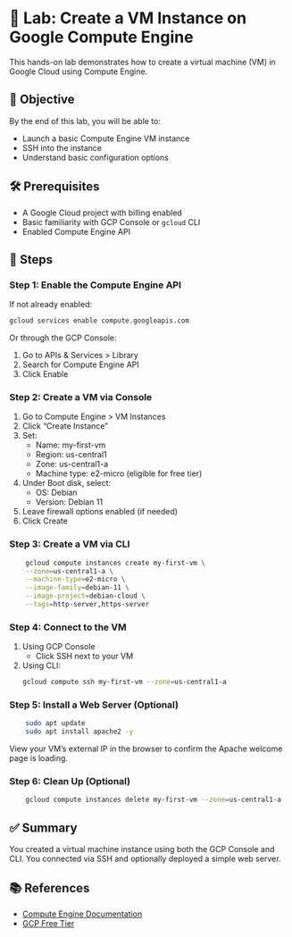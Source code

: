 # 🧪 Lab: Create a VM Instance on Google Compute Engine

This hands-on lab demonstrates how to create a virtual machine (VM) in Google Cloud using Compute Engine.

## 🎯 Objective

By the end of this lab, you will be able to:
- Launch a basic Compute Engine VM instance
- SSH into the instance
- Understand basic configuration options

## 🛠️ Prerequisites

- A Google Cloud project with billing enabled
- Basic familiarity with GCP Console or `gcloud` CLI
- Enabled Compute Engine API

## 🚀 Steps

### Step 1: Enable the Compute Engine API

If not already enabled:

```bash
gcloud services enable compute.googleapis.com
```
Or through the GCP Console:
1. Go to APIs & Services > Library
2. Search for Compute Engine API
3. Click Enable

### Step 2: Create a VM via Console
1.	Go to Compute Engine > VM Instances
2.	Click “Create Instance”
3.	Set:
    - Name: my-first-vm
    - Region: us-central1
    - Zone: us-central1-a
    - Machine type: e2-micro (eligible for free tier)
4.	Under Boot disk, select:
    - OS: Debian
    - Version: Debian 11
5.	Leave firewall options enabled (if needed)
6.	Click Create

### Step 3: Create a VM via CLI

```bash
    gcloud compute instances create my-first-vm \
    --zone=us-central1-a \
    --machine-type=e2-micro \
    --image-family=debian-11 \
    --image-project=debian-cloud \
    --tags=http-server,https-server
```

### Step 4: Connect to the VM

1. Using GCP Console
   - Click SSH next to your VM
2. Using CLI:
    ```bash
    gcloud compute ssh my-first-vm --zone=us-central1-a
    ```

### Step 5: Install a Web Server (Optional)
```bash
    sudo apt update
    sudo apt install apache2 -y
```
View your VM’s external IP in the browser to confirm the Apache welcome page is loading.

### Step 6: Clean Up (Optional)

```bash
    gcloud compute instances delete my-first-vm --zone=us-central1-a
```

## ✅ Summary

You created a virtual machine instance using both the GCP Console and CLI. You connected via SSH and optionally deployed a simple web server.

## 📚 References
 - [Compute Engine Documentation](https://cloud.google.com/compute/docs)
 - [GCP Free Tier](https://cloud.google.com/free)
